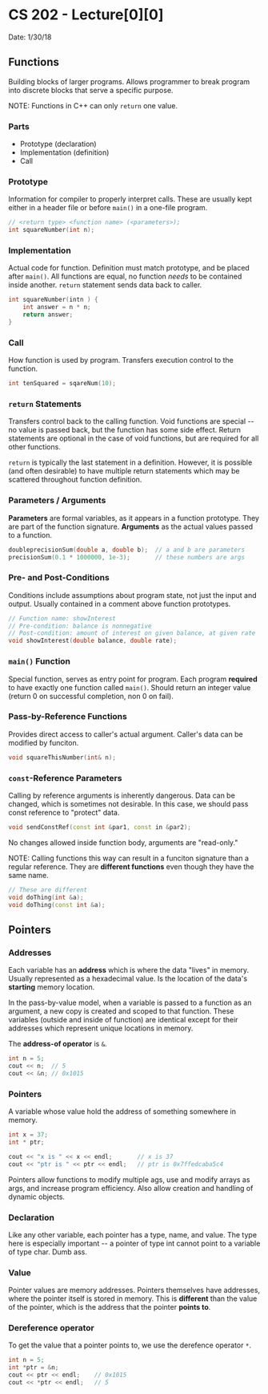 # CS 202 - Lecture[0][0]
Date: 1/30/18

## Functions
Building blocks of larger programs. Allows programmer to break program
into discrete blocks that serve a specific purpose.

NOTE: Functions in C++ can only `return` one value.

### Parts
- Prototype (declaration)
- Implementation (definition)
- Call

### Prototype
Information for compiler to properly interpret calls. These are usually
kept either in a header file or before `main()` in a one-file program.
```cpp
// <return type> <function name> (<parameters>);
int squareNumber(int n);
```

### Implementation
Actual code for function. Definition must match prototype, and be placed
after `main()`. All functions are equal, no function *needs* to be
contained inside another. `return` statement sends data back to caller.

```cpp
int squareNumber(intn ) {
    int answer = n * n;
    return answer;
}
```

### Call
How function is used by program. Transfers execution control to the
function.

```cpp
int tenSquared = sqareNum(10);
```

### `return` Statements
Transfers control back to the calling function. Void functions are
special -- no value is passed back, but the function has some side
effect. Return statements are optional in the case of void functions,
but are required for all other functions.

`return` is typically the last statement in a definition. However, it
is possible (and often desirable) to have multiple return statements
which may be scattered throughout function definition.

### Parameters / Arguments
**Parameters** are formal variables, as it appears in a function prototype.
They are part of the function signature. **Arguments** as the actual
values passed to a function.

```cpp
doubleprecisionSum(double a, double b);  // a and b are parameters
precisionSum(0.1 * 1000000, 1e-3);       // these numbers are args
```

### Pre- and Post-Conditions
Conditions include assumptions about program state, not just the input
and output. Usually contained in a comment above function prototypes.

```cpp
// Function name: showInterest
// Pre-condition: balance is nonnegative
// Post-condition: amount of interest on given balance, at given rate
void showInterest(double balance, double rate);
```

### `main()` Function
Special function, serves as entry point for program. Each program
**required** to have exactly one function called `main()`. Should return
an integer value (return 0 on successful completion, non 0 on fail).

### Pass-by-Reference Functions
Provides direct access to caller's actual argument. Caller's data can be
modified by funciton.

```cpp
void squareThisNumber(int& n);
```

### `const`-Reference Parameters
Calling by reference arguments is inherently dangerous. Data can be
changed, which is sometimes not desirable. In this case, we should pass
const reference to "protect" data.

```cpp
void sendConstRef(const int &par1, const in &par2);
```

No changes allowed inside function body, arguments are "read-only."

NOTE: Calling functions this way can result in a funciton signature
than a regular reference. They are **different functions** even though
they have the same name.

```cpp
// These are different
void doThing(int &a);
void doThing(const int &a);
```

## Pointers

### Addresses
Each variable has an **address** which is where the data "lives" in
memory. Usually represented as a hexadecimal value. Is the location
of the data's **starting** memory location.

In the pass-by-value model, when a variable is passed to a function as
an argument, a new copy is created and scoped to that function. These
variables (outside and inside of function) are identical except for
their addresses which represent unique locations in memory.

The **address-of operator** is `&`.

```cpp
int n = 5;
cout << n;  // 5
cout << &n; // 0x1015
```

### Pointers
A variable whose value hold the address of something somewhere in
memory.

```cpp
int x = 37;
int * ptr;

cout << "x is " << x << endl;       // x is 37
cout << "ptr is " << ptr << endl;   // ptr is 0x7ffedcaba5c4
```

Pointers allow functions to modify multiple ags, use and modify arrays
as args, and increase program efficiency. Also allow creation and
handling of dynamic objects.

### Declaration
Like any other variable, each pointer has a type, name, and value. The
type here is especially important -- a pointer of type int cannot point
to a variable of type char. Dumb ass.

### Value
Pointer values are memory addresses. Pointers themselves have addresses,
where the pointer itself is stored in memory. This is **different** than
the value of the pointer, which is the address that the pointer **points
to**.

### Dereference operator
To get the value that a pointer points to, we use the derefence operator
`*`.

```cpp
int n = 5;
int *ptr = &n;
cout << ptr << endl;    // 0x1015
cout << *ptr << endl;   // 5
```


